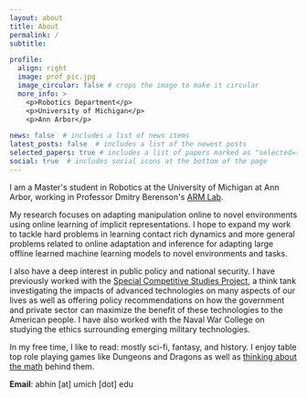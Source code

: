 ```yaml
---
layout: about
title: About
permalink: /
subtitle: 

profile:
  align: right
  image: prof_pic.jpg
  image_circular: false # crops the image to make it circular
  more_info: >
    <p>Robotics Department</p>
    <p>University of Michigan</p>
    <p>Ann Arbor</p>

news: false  # includes a list of news items
latest_posts: false  # includes a list of the newest posts
selected_papers: true # includes a list of papers marked as "selected={true}"
social: true  # includes social icons at the bottom of the page
---
```


I am a Master's student in Robotics at the University of Michigan at Ann Arbor, working in Professor Dmitry Berenson's [ARM Lab](https://arm.eecs.umich.edu/).

My research focuses on adapting manipulation online to novel environments using online learning of implicit representations. I hope to expand my work to tackle hard problems in learning contact rich dynamics and more general problems related to online adaptation and inference for adapting large offline learned machine learning models to novel environments and tasks.

I also have a deep interest in public policy and national security. I have previously worked with the [Special Competitive Studies Project](scsp.ai), a think tank investigating the impacts of advanced technologies on many aspects of our lives as well as offering policy recommendations on how the government and private sector can maximize the benefit of these technologies to the American people. I have also worked with the Naval War College on studying the ethics surrounding emerging military technologies.

In my free time, I like to read: mostly sci-fi, fantasy, and history. I enjoy table top role playing games like Dungeons and Dragons as well as [thinking about the math](https://medium.com/new-writers-welcome/exploring-dice-math-with-explosions-6d558e36bfe5) behind them.

**Email**: abhin \[at\] umich \[dot\] edu